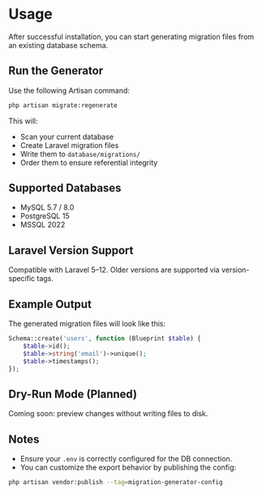 # Usage

After successful installation, you can start generating migration files from an existing database schema.

## Run the Generator

Use the following Artisan command:

```bash
php artisan migrate:regenerate
```

This will:

- Scan your current database
- Create Laravel migration files
- Write them to `database/migrations/`
- Order them to ensure referential integrity

## Supported Databases

- MySQL 5.7 / 8.0
- PostgreSQL 15
- MSSQL 2022

## Laravel Version Support

Compatible with Laravel 5–12.
Older versions are supported via version-specific tags.

## Example Output

The generated migration files will look like this:

```php
Schema::create('users', function (Blueprint $table) {
    $table->id();
    $table->string('email')->unique();
    $table->timestamps();
});
```

## Dry-Run Mode (Planned)

Coming soon: preview changes without writing files to disk.

## Notes

- Ensure your `.env` is correctly configured for the DB connection.
- You can customize the export behavior by publishing the config:

```bash
php artisan vendor:publish --tag=migration-generator-config
```